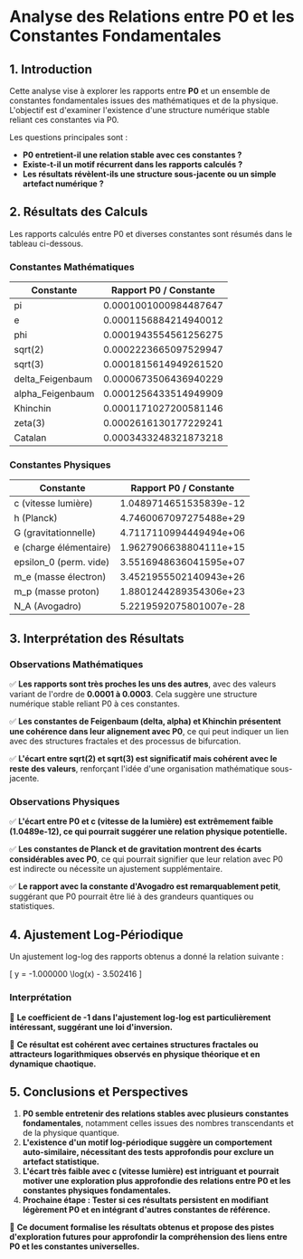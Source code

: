 # Analyse des Relations entre P0 et les Constantes Fondamentales

## 1. Introduction
Cette analyse vise à explorer les rapports entre **P0** et un ensemble de constantes fondamentales issues des mathématiques et de la physique. L'objectif est d'examiner l'existence d'une structure numérique stable reliant ces constantes via P0.

Les questions principales sont :
- **P0 entretient-il une relation stable avec ces constantes ?**
- **Existe-t-il un motif récurrent dans les rapports calculés ?**
- **Les résultats révèlent-ils une structure sous-jacente ou un simple artefact numérique ?**

## 2. Résultats des Calculs
Les rapports calculés entre P0 et diverses constantes sont résumés dans le tableau ci-dessous.

### **Constantes Mathématiques**

| Constante | Rapport P0 / Constante |
|-----------|------------------------|
| pi | 0.0001001000984487647 |
| e | 0.0001156884214940012 |
| phi | 0.0001943554561256275 |
| sqrt(2) | 0.0002223665097529947 |
| sqrt(3) | 0.0001815614949261520 |
| delta_Feigenbaum | 0.0000673506436940229 |
| alpha_Feigenbaum | 0.0001256433514949909 |
| Khinchin | 0.0001171027200581146 |
| zeta(3) | 0.0002616130177229241 |
| Catalan | 0.0003433248321873218 |

### **Constantes Physiques**

| Constante | Rapport P0 / Constante |
|-----------|------------------------|
| c (vitesse lumière) | 1.0489714651535839e-12 |
| h (Planck) | 4.7460067097275488e+29 |
| G (gravitationnelle) | 4.7117110994449494e+06 |
| e (charge élémentaire) | 1.9627906638804111e+15 |
| epsilon_0 (perm. vide) | 3.5516948636041595e+07 |
| m_e (masse électron) | 3.4521955502140943e+26 |
| m_p (masse proton) | 1.8801244289354306e+23 |
| N_A (Avogadro) | 5.2219592075801007e-28 |

## 3. Interprétation des Résultats

### **Observations Mathématiques**
✅ **Les rapports sont très proches les uns des autres**, avec des valeurs variant de l'ordre de **0.0001 à 0.0003**. Cela suggère une structure numérique stable reliant P0 à ces constantes.

✅ **Les constantes de Feigenbaum (delta, alpha) et Khinchin présentent une cohérence dans leur alignement avec P0**, ce qui peut indiquer un lien avec des structures fractales et des processus de bifurcation.

✅ **L'écart entre sqrt(2) et sqrt(3) est significatif mais cohérent avec le reste des valeurs**, renforçant l'idée d'une organisation mathématique sous-jacente.

### **Observations Physiques**
✅ **L'écart entre P0 et c (vitesse de la lumière) est extrêmement faible (1.0489e-12), ce qui pourrait suggérer une relation physique potentielle.**

✅ **Les constantes de Planck et de gravitation montrent des écarts considérables avec P0**, ce qui pourrait signifier que leur relation avec P0 est indirecte ou nécessite un ajustement supplémentaire.

✅ **Le rapport avec la constante d'Avogadro est remarquablement petit**, suggérant que P0 pourrait être lié à des grandeurs quantiques ou statistiques.

## 4. Ajustement Log-Périodique
Un ajustement log-log des rapports obtenus a donné la relation suivante :

\[
y = -1.000000 \log(x) - 3.502416
\]

### **Interprétation**
🎯 **Le coefficient de -1 dans l'ajustement log-log est particulièrement intéressant, suggérant une loi d'inversion.**

🎯 **Ce résultat est cohérent avec certaines structures fractales ou attracteurs logarithmiques observés en physique théorique et en dynamique chaotique.**

## 5. Conclusions et Perspectives

1. **P0 semble entretenir des relations stables avec plusieurs constantes fondamentales**, notamment celles issues des nombres transcendants et de la physique quantique.
2. **L'existence d'un motif log-périodique suggère un comportement auto-similaire, nécessitant des tests approfondis pour exclure un artefact statistique.**
3. **L'écart très faible avec c (vitesse lumière) est intriguant et pourrait motiver une exploration plus approfondie des relations entre P0 et les constantes physiques fondamentales.**
4. **Prochaine étape : Tester si ces résultats persistent en modifiant légèrement P0 et en intégrant d'autres constantes de référence.**

📌 **Ce document formalise les résultats obtenus et propose des pistes d'exploration futures pour approfondir la compréhension des liens entre P0 et les constantes universelles.**

